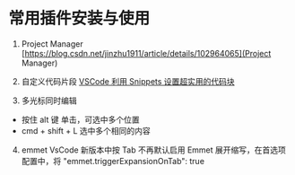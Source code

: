 
# 常用插件安装与使用

1. Project Manager
[https://blog.csdn.net/jinzhu1911/article/details/102964065](Project Manager)

2. 自定义代码片段
[VSCode 利用 Snippets 设置超实用的代码块](https://juejin.im/post/5d0496415188257fff23b077)

3. 多光标同时编辑
-  按住 alt 键 单击，可选中多个位置
- cmd + shift + L 选中多个相同的内容

4. emmet
VsCode 新版本中按 Tab 不再默认启用 Emmet 展开缩写，在首选项配置中，将 "emmet.triggerExpansionOnTab": true
